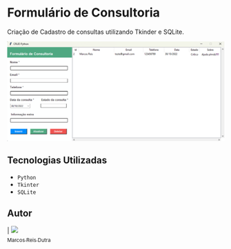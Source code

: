 # Formulário de Consultoria
Criação de Cadastro de consultas utilizando Tkinder e SQLite.

![preview](.gihub/preview.png)

## Tecnologias Utilizadas
- ``Python``
- ``Tkinter``
- ``SQLite``

## Autor

| [<img src="https://avatars.githubusercontent.com/u/112917982?v=4" width=115><br><sub>Marcos Reis Dutra</sub>](https://github.com/Marqueba)
